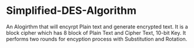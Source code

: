 # Simplified-DES-Algorithm
An Alogirthm that will encyrpt Plain text and generate encrypted text.
It is a block cipher which has 8 block of Plain Text and Cipher Text, 10-bit Key.
It performs two rounds for encyption process with Substitution and Rotation.
